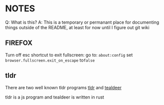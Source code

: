 # NOTES

Q: What is this?
A: This is a temporary or permanant place for documenting things outside of the README, at least for now until I figure out git wiki

## FIREFOX

Turn off esc shortcut to exit fullscreen:
go to: `about:config`
set `browser.fullscreen.exit_on_escape` to`false` 

## tldr

There are two well known tldr programs
[tldr](https://github.com/tldr-pages/tldr)
and
[tealdeer](https://github.com/dbrgn/tealdeer)

tldr is a js program and tealdeer is written in rust
